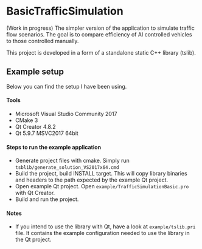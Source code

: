 # BasicTrafficSimulation
(Work in progress) The simpler version of the application to simulate traffic flow scenarios. The goal is to compare efficiency of AI controlled vehicles to those controlled manually.

This project is developed in a form of a standalone static C++ library (tslib).

## Example setup
Below you can find the setup I have been using.

#### Tools
* Microsoft Visual Studio Community 2017
* CMake 3
* Qt Creator 4.8.2
* Qt 5.9.7 MSVC2017 64bit

#### Steps to run the example application
* Generate project files with cmake. Simply run `tsblib/generate_solution_VS2017x64.cmd`
* Build the project, build INSTALL target. This will copy library binaries and headers to the path expected by the example Qt project.
* Open example Qt project. Open `example/TrafficSimulationBasic.pro` with Qt Creator.
* Build and run the project.

#### Notes
* If you intend to use the library with Qt, have a look at `example/tslib.pri` file. It contains the example configuration needed to use the library in the Qt project.
